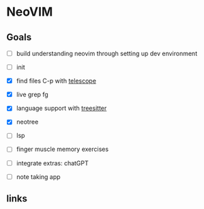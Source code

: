 # NeoVIM

## Goals

- [ ] build understanding neovim through setting up dev environment
- [ ] init
- [x] find files C-p with [telescope]
- [x] live grep <leader>fg 
- [x] language support with [treesitter]
- [x] neotree
- [ ] lsp
- [ ] finger muscle memory exercises
- [ ] integrate extras: chatGPT
- [ ] note taking app


## links

[telescope]: https://github.com/nvim-telescope/telescope.nvim
[treesitter]: https://github.com/nvim-treesitter/nvim-treesitter
[neotree]: https://github.com/nvim-neo-tree/neo-tree.nvim
